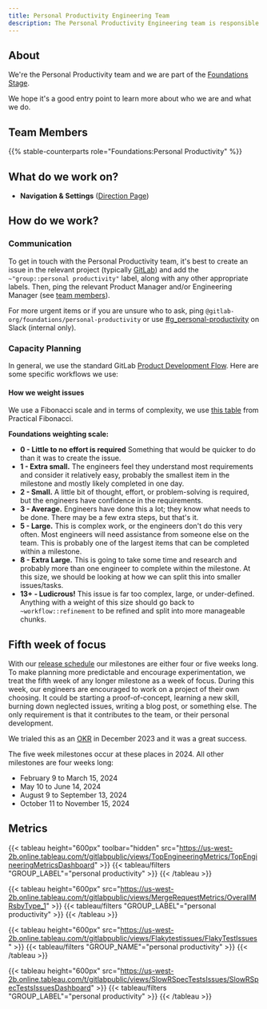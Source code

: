 ```yaml
---
title: Personal Productivity Engineering Team
description: The Personal Productivity Engineering team is responsible for work relating to cross-stage features such as navigation, settings, and notifications.
---
```


## About

We're the Personal Productivity team and we are part of the [Foundations Stage](/handbook/product/categories/#foundations-stage).

We hope it's a good entry point to learn more about who we are and what we do.

## Team Members

{{% stable-counterparts role="Foundations:Personal Productivity" %}}

## What do we work on?

<!-- TODO: Pull this from the product side -->
- **Navigation & Settings** ([Direction Page](https://about.gitlab.com/direction/manage/foundations/navigation_settings/))

## How do we work?

### Communication

To get in touch with the Personal Productivity team, it's best to create an issue in the relevant project (typically [GitLab](https://gitlab.com/gitlab-org/gitlab)) and add the `~"group::personal productivity"` label, along with any other appropriate labels.
Then, ping the relevant Product Manager and/or Engineering Manager (see [team members](#team-members)).

For more urgent items or if you are unsure who to ask, ping `@gitlab-org/foundations/personal-productivity` or use [#g_personal-productivity](https://gitlab.slack.com/archives/C010NAWPRV4) on Slack (internal only).

### Capacity Planning

In general, we use the standard GitLab [Product Development Flow](/handbook/product-development-flow/). Here are some specific workflows we use:

#### How we weight issues

We use a Fibonacci scale and in terms of complexity, we use [this table](https://www.scrum.org/resources/blog/practical-fibonacci-beginners-guide-relative-sizing) from Practical Fibonacci.

**Foundations weighting scale:**

- **0 - Little to no effort is required** Something that would be quicker to do than it was to create the issue.
- **1 - Extra small.**  The engineers feel they understand most requirements and consider it relatively easy, probably the smallest item in the milestone and mostly likely completed in one day.
- **2 - Small.** A little bit of thought, effort, or problem-solving is required, but the engineers have confidence in the requirements.
- **3 - Average.**  Engineers have done this a lot; they know what needs to be done. There may be a few extra steps, but that's it.
- **5 - Large.**  This is complex work, or the engineers don't do this very often. Most engineers will need assistance from someone else on the team. This is probably one of the largest items that can be completed within a milestone.
- **8 - Extra Large.** This is going to take some time and research and probably more than one engineer to complete within the milestone. At this size, we should be looking at how we can split this into smaller issues/tasks.
- **13+ - Ludicrous!** This issue is far too complex, large, or under-defined. Anything with a weight of this size should go back to `~workflow::refinement` to be refined and split into more manageable chunks.

## Fifth week of focus

With our [release schedule](/handbook/engineering/workflow/#product-development-timeline) our milestones are either four or five weeks long.
To make planning more predictable and encourage experimentation, we treat the fifth week of any longer milestone as a week of focus.
During this week, our engineers are encouraged to work on a project of their own choosing.
It could be starting a proof-of-concept, learning a new skill, burning down neglected issues, writing a blog post, or something else.
The only requirement is that it contributes to the team, or their personal development.

We trialed this as an [OKR](https://gitlab.com/gitlab-com/gitlab-OKRs/-/work_items/5528) in December 2023 and it was a great success.

The five week milestones occur at these places in 2024.
All other milestones are four weeks long:

- February 9 to March 15, 2024
- May 10 to June 14, 2024
- August 9 to September 13, 2024
- October 11 to November 15, 2024

## Metrics

{{< tableau height="600px" toolbar="hidden" src="https://us-west-2b.online.tableau.com/t/gitlabpublic/views/TopEngineeringMetrics/TopEngineeringMetricsDashboard" >}}
  {{< tableau/filters "GROUP_LABEL"="personal productivity" >}}
{{< /tableau >}}

{{< tableau height="600px" src="https://us-west-2b.online.tableau.com/t/gitlabpublic/views/MergeRequestMetrics/OverallMRsbyType_1" >}}
  {{< tableau/filters "GROUP_LABEL"="personal productivity" >}}
{{< /tableau >}}

{{< tableau height="600px" src="https://us-west-2b.online.tableau.com/t/gitlabpublic/views/Flakytestissues/FlakyTestIssues" >}}
  {{< tableau/filters "GROUP_NAME"="personal productivity" >}}
{{< /tableau >}}

{{< tableau height="600px" src="https://us-west-2b.online.tableau.com/t/gitlabpublic/views/SlowRSpecTestsIssues/SlowRSpecTestsIssuesDashboard" >}}
  {{< tableau/filters "GROUP_LABEL"="personal productivity" >}}
{{< /tableau >}}
